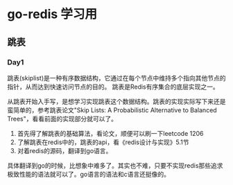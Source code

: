 # go-redis 学习用
## 跳表
### Day1
跳表(skiplist)是一种有序数据结构，它通过在每个节点中维持多个指向其他节点的指针，从而达到快速访问节点的目的。
跳表是Redis有序集合的底层实现之一。

从跳表开始入手写，是想学习实现跳表这个数据结构。跳表的实现实际写下来还是蛮简单的，参考跳表论文"Skip Lists: A Probabilistic Alternative to Balanced Trees"，看看前面的实现部分就可以了。

1. 首先得了解跳表的基础算法，看论文，顺便可以刷一下leetcode 1206
2. 了解跳表在redis中的，跳表的api，看《redis设计与实现》5.1节
3. 对着redis的源码，翻译到go语言。

具体翻译到go的时候，比想象中难多了。其实也不难，只要不实现redis那些追求极致性能的语法就可以了。go语言的语法和c语言还挺像的。
